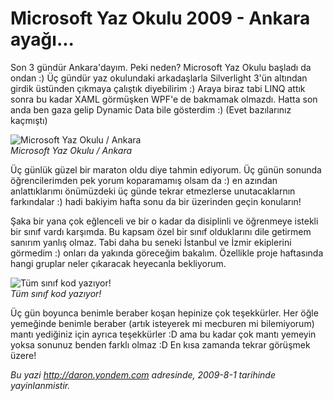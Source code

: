 # Microsoft Yaz Okulu 2009 - Ankara ayağı... 

Son 3 gündür Ankara'dayım. Peki neden? Microsoft Yaz Okulu başladı da
ondan :) Üç gündür yaz okulundaki arkadaşlarla Silverlight 3'ün altından
girdik üstünden çıkmaya çalıştık diyebilirim :) Araya biraz tabi LINQ
attık sonra bu kadar XAML görmüşken WPF'e de bakmamak olmazdı. Hatta son
anda ben gaza gelip Dynamic Data bile gösterdim :) (Evet bazılarınız
kaçmıştı)

![Microsoft Yaz Okulu /
Ankara](media/Microsoft_Yaz_Okulu_2009_Ankara_ayagi/31072009_1.jpg)\
*Microsoft Yaz Okulu / Ankara*

Üç günlük güzel bir maraton oldu diye tahmin ediyorum. Üç günün sonunda
öğrencilerimden pek yorum koparamamış olsam da :) en azından
anlattıklarımı önümüzdeki üç günde tekrar etmezlerse unutacaklarnın
farkındalar :) hadi bakiyim hafta sonu da bir üzerinden geçin konuların!

Şaka bir yana çok eğlenceli ve bir o kadar da disiplinli ve öğrenmeye
istekli bir sınıf vardı karşımda. Bu kapsam özel bir sınıf olduklarını
dile getirmem sanırım yanlış olmaz. Tabi daha bu seneki İstanbul ve
İzmir ekiplerini görmedim :) onları da yakında göreceğim bakalım.
Özellikle proje haftasında hangi gruplar neler çıkaracak heyecanla
bekliyorum.

![Tüm sınıf kod
yazıyor!](media/Microsoft_Yaz_Okulu_2009_Ankara_ayagi/31072009_2.jpg)\
*Tüm sınıf kod yazıyor!*

Üç gün boyunca benimle beraber koşan hepinize çok teşekkürler. Her öğle
yemeğinde benimle beraber (artık isteyerek mi mecburen mi bilemiyorum)
mantı yediğiniz için ayrıca teşekkürler :D ama bu kadar çok mantı
yemeyin yoksa sonunuz benden farklı olmaz :D En kısa zamanda tekrar
görüşmek üzere!


*Bu yazi http://daron.yondem.com adresinde, 2009-8-1 tarihinde yayinlanmistir.*